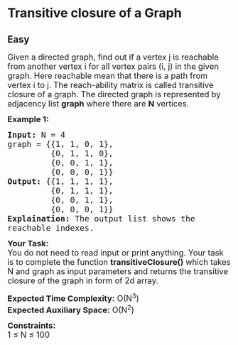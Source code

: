 # Transitive closure of a Graph
## Easy 
<div class="problem-statement">
                <p></p><p><span style="font-size:18px">Given a directed graph, find out if a vertex j is reachable from another vertex i for all vertex pairs (i, j) in the given graph. Here reachable mean that there is a path from vertex i to j. The reach-ability matrix is called transitive closure of a graph. The directed graph is represented by adjacency list <strong>graph</strong>&nbsp;where there are <strong>N</strong> vertices.</span></p>

<p><strong><span style="font-size:18px">Example 1:</span></strong></p>

<pre><span style="font-size:18px"><strong>Input:</strong> N = 4
graph = {{1, 1, 0, 1}, 
&nbsp;        {0, 1, 1, 0}, 
&nbsp;        {0, 0, 1, 1}, 
&nbsp;        {0, 0, 0, 1}}
<strong>Output:</strong> {{1, 1, 1, 1}, 
&nbsp;        {0, 1, 1, 1}, 
&nbsp;        {0, 0, 1, 1}, 
&nbsp;        {0, 0, 0, 1}}
<strong>Explaination: </strong>The output list shows the 
reachable indexes.</span></pre>

<p><span style="font-size:18px"><strong>Your Task:</strong><br>
You do not need to read input or print anything. Your task is to complete the function <strong>transitiveClosure()</strong> which takes N and graph as input parameters and returns the transitive closure of the graph in&nbsp;form of 2d array.</span></p>

<p><span style="font-size:18px"><strong>Expected Time Complexity:</strong> O(N<sup>3</sup>)<br>
<strong>Expected Auxiliary Space:</strong> O(N<sup>2</sup>)</span></p>

<p><span style="font-size:18px"><strong>Constraints:</strong><br>
1 ≤ N ≤ 100&nbsp;&nbsp;</span></p>
 <p></p>
            </div>